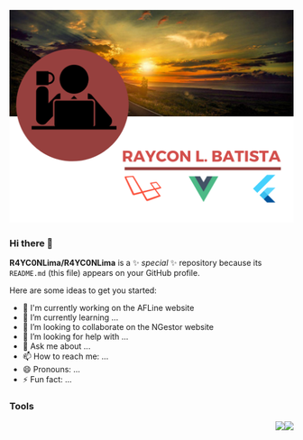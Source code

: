 ![image](https://github.com/R4YC0NLima/R4YC0NLima/blob/master/images/banner_github.png)
### Hi there 👋




**R4YC0NLima/R4YC0NLima** is a ✨ _special_ ✨ repository because its `README.md` (this file) appears on your GitHub profile.

Here are some ideas to get you started:


- 🔭 I'm currently working on the AFLine website
- 🌱 I’m currently learning ...
- 👯 I’m looking to collaborate on the NGestor website
- 🤔 I’m looking for help with ...
- 💬 Ask me about ...
- 📫 How to reach me: ...
- 😄 Pronouns: ...
- ⚡ Fun fact: ...

### Tools
<img style="float: right;" src="https://dashboard.snapcraft.io/site_media/appmedia/2017/11/webide.ico_HA9tBL0.png">
<img style="float: right;" src="https://dashboard.snapcraft.io/site_media/appmedia/2017/11/webide.ico_HA9tBL0.png">

